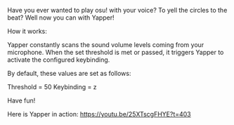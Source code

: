 Have you ever wanted to play osu! with your voice? To yell the circles to the beat? Well now you can with Yapper!

How it works:

Yapper constantly scans the sound volume levels coming from your microphone. When the set threshold is met or passed, it triggers Yapper to activate the configured keybinding.

By default, these values are set as follows:

Threshold = 50
Keybinding = z

Have fun!

Here is Yapper in action:
https://youtu.be/25XTscgFHYE?t=403
